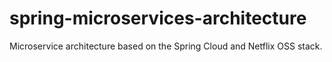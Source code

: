 # spring-microservices-architecture
Microservice architecture based on the Spring Cloud and Netflix OSS stack.
